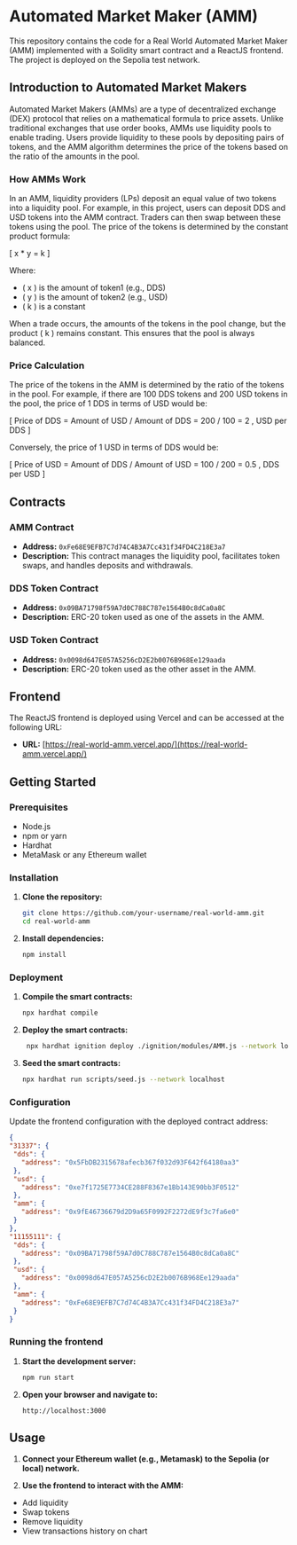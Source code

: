 # Automated Market Maker (AMM)

This repository contains the code for a Real World Automated Market Maker (AMM) implemented with a Solidity smart contract and a ReactJS frontend. The project is deployed on the Sepolia test network.

## Introduction to Automated Market Makers

Automated Market Makers (AMMs) are a type of decentralized exchange (DEX) protocol that relies on a mathematical formula to price assets. Unlike traditional exchanges that use order books, AMMs use liquidity pools to enable trading. Users provide liquidity to these pools by depositing pairs of tokens, and the AMM algorithm determines the price of the tokens based on the ratio of the amounts in the pool.

### How AMMs Work

In an AMM, liquidity providers (LPs) deposit an equal value of two tokens into a liquidity pool. For example, in this project, users can deposit DDS and USD tokens into the AMM contract. Traders can then swap between these tokens using the pool. The price of the tokens is determined by the constant product formula:

\[ x \* y = k \]

Where:

- \( x \) is the amount of token1 (e.g., DDS)
- \( y \) is the amount of token2 (e.g., USD)
- \( k \) is a constant

When a trade occurs, the amounts of the tokens in the pool change, but the product \( k \) remains constant. This ensures that the pool is always balanced.

### Price Calculation

The price of the tokens in the AMM is determined by the ratio of the tokens in the pool. For example, if there are 100 DDS tokens and 200 USD tokens in the pool, the price of 1 DDS in terms of USD would be:

\[ Price of DDS = Amount of USD / Amount of DDS = 200 / 100 = 2 \, USD per DDS \]

Conversely, the price of 1 USD in terms of DDS would be:

\[ Price of USD = Amount of DDS / Amount of USD = 100 / 200 = 0.5 \, DDS per USD \]

## Contracts

### AMM Contract

- **Address:** `0xFe68E9EFB7C7d74C4B3A7Cc431f34FD4C218E3a7`
- **Description:** This contract manages the liquidity pool, facilitates token swaps, and handles deposits and withdrawals.

### DDS Token Contract

- **Address:** `0x09BA71798f59A7d0C788C787e1564B0c8dCa0a8C`
- **Description:** ERC-20 token used as one of the assets in the AMM.

### USD Token Contract

- **Address:** `0x0098d647E057A5256cD2E2b0076B968Ee129aada`
- **Description:** ERC-20 token used as the other asset in the AMM.

## Frontend

The ReactJS frontend is deployed using Vercel and can be accessed at the following URL:

- **URL:** [https://real-world-amm.vercel.app/](https://real-world-amm.vercel.app/)

## Getting Started

### Prerequisites

- Node.js
- npm or yarn
- Hardhat
- MetaMask or any Ethereum wallet

### Installation

1. **Clone the repository:**
   ```bash
   git clone https://github.com/your-username/real-world-amm.git
   cd real-world-amm
   ```
2. **Install dependencies:**
   ```bash
   npm install
   ```

### Deployment

1. **Compile the smart contracts:**

   ```bash
   npx hardhat compile
   ```

2. **Deploy the smart contracts:**
   ```bash
    npx hardhat ignition deploy ./ignition/modules/AMM.js --network localhost
   ```
3. **Seed the smart contracts:**
   ```bash
   npx hardhat run scripts/seed.js --network localhost
   ```

### Configuration

Update the frontend configuration with the deployed contract address:

```json
{
"31337": {
 "dds": {
   "address": "0x5FbDB2315678afecb367f032d93F642f64180aa3"
 },
 "usd": {
   "address": "0xe7f1725E7734CE288F8367e1Bb143E90bb3F0512"
 },
 "amm": {
   "address": "0x9fE46736679d2D9a65F0992F2272dE9f3c7fa6e0"
 }
},
"11155111": {
 "dds": {
   "address": "0x09BA71798f59A7d0C788C787e1564B0c8dCa0a8C"
 },
 "usd": {
   "address": "0x0098d647E057A5256cD2E2b0076B968Ee129aada"
 },
 "amm": {
   "address": "0xFe68E9EFB7C7d74C4B3A7Cc431f34FD4C218E3a7"
 }
}
```

### Running the frontend

1. **Start the development server:**
   ```bash
   npm run start
   ```
2. **Open your browser and navigate to:**
   ```
   http://localhost:3000
   ```

## Usage

1. **Connect your Ethereum wallet (e.g., Metamask) to the Sepolia (or local) network.**

2. **Use the frontend to interact with the AMM:**

- Add liquidity
- Swap tokens
- Remove liquidity
- View transactions history on chart
